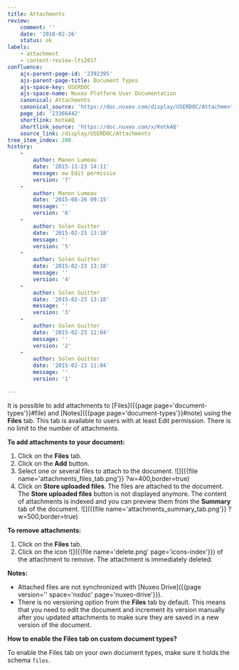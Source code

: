 ```yaml
---
title: Attachments
review:
    comment: ''
    date: '2018-02-26'
    status: ok
labels:
    - attachment
    - content-review-lts2017
confluence:
    ajs-parent-page-id: '2392395'
    ajs-parent-page-title: Document Types
    ajs-space-key: USERDOC
    ajs-space-name: Nuxeo Platform User Documentation
    canonical: Attachments
    canonical_source: 'https://doc.nuxeo.com/display/USERDOC/Attachments'
    page_id: '23366442'
    shortlink: KotkAQ
    shortlink_source: 'https://doc.nuxeo.com/x/KotkAQ'
    source_link: /display/USERDOC/Attachments
tree_item_index: 200
history:
    -
        author: Manon Lumeau
        date: '2015-11-23 14:11'
        message: ew Edit permissio
        version: '7'
    -
        author: Manon Lumeau
        date: '2015-08-26 09:15'
        message: ''
        version: '6'
    -
        author: Solen Guitter
        date: '2015-02-23 13:18'
        message: ''
        version: '5'
    -
        author: Solen Guitter
        date: '2015-02-23 13:18'
        message: ''
        version: '4'
    -
        author: Solen Guitter
        date: '2015-02-23 13:18'
        message: ''
        version: '3'
    -
        author: Solen Guitter
        date: '2015-02-23 11:04'
        message: ''
        version: '2'
    -
        author: Solen Guitter
        date: '2015-02-23 11:04'
        message: ''
        version: '1'

---
```

It is possible to add attachments to [Files]({{page page='document-types'}}#file) and [Notes]({{page page='document-types'}}#note) using the **Files** tab. This tab is available to users with at least Edit permission. There is no limit to the number of attachments.

**To add attachments to your document:**

1.  Click on the **Files** tab.
2.  Click on the **Add** button.
3.  Select one or several files to attach to the document.
    ![]({{file name='attachments_files_tab.png'}} ?w=400,border=true)
4.  Click on **Store uploaded files**.
    The files are attached to the document. The **Store uploaded files** button is not displayed anymore.
    The content of attachments is indexed and you can preview them from the **Summary** tab of the document.
    ![]({{file name='attachments_summary_tab.png'}} ?w=500,border=true)

**To remove attachments:**

1.  Click on the **Files** tab.
2.  Click on the icon ![]({{file name='delete.png' page='icons-index'}}) of the attachment to remove.
    The attachment is immediately deleted.

**Notes:**

*   Attached files are not synchronized with [Nuxeo Drive]({{page version='' space='nxdoc' page='nuxeo-drive'}}).
*   There is no versioning option from the **Files** tab by default. This means that you need to edit the document and increment its version manually after you updated attachments to make sure they are saved in a new version of the document.

**How to enable the Files tab on custom document types?**

To enable the Files tab on your own document types, make sure it holds the schema `files`.
